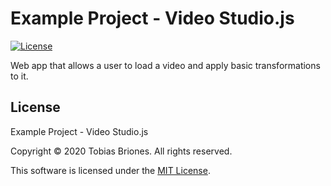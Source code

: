 # Example Project - Video Studio.js
[![License](https://img.shields.io/github/license/TobiasBriones/example.programming.video-processing.web.video-studio-js)](https://github.com/TobiasBriones/example.programming.video-processing.web.video-studio-js/blob/master/LICENSE)

Web app that allows a user to load a video and apply basic transformations to it.

## License
Example Project - Video Studio.js

Copyright © 2020 Tobias Briones. All rights reserved.

This software is licensed under the [MIT License](https://github.com/TobiasBriones/example.programming.video-processing.web.video-studio-js/blob/master/LICENSE).
